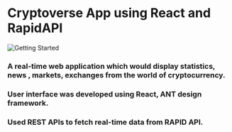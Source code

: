 # Cryptoverse App using React and RapidAPI
![Getting Started](https://reactjsexample.com/content/images/2021/10/Crpyocurrency-App-powered-by-RapidAPI.jpg)


### A real-time web application which would display statistics, news , markets, exchanges from the world of cryptocurrency.

### User interface was developed using React, ANT design framework.

### Used REST APIs to fetch real-time data from RAPID API.

